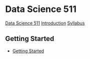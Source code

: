 # Data Science 511

[Data Science 511](title-page.md)
[Introduction](ch00-00-introduction.md)
[Syllabus](ch00-01-syllabus.md)

## Getting Started

- [Getting Started](ch01-00-getting-started.md)

